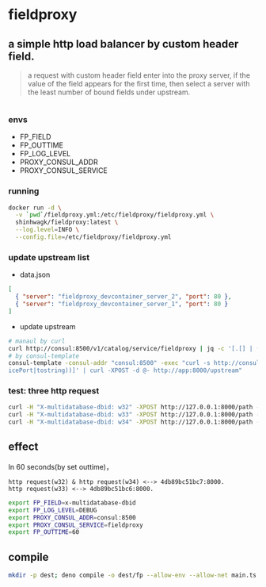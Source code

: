# fieldproxy

## a simple http load balancer by custom header field.

> a request with custom header field enter into the proxy server, if the value
> of the field appears for the first time, then select a server with the least
> number of bound fields under upstream.

```

```
### envs

- FP_FIELD
- FP_OUTTIME
- FP_LOG_LEVEL
- PROXY_CONSUL_ADDR
- PROXY_CONSUL_SERVICE

### running

```sh
docker run -d \
  -v `pwd`/fieldproxy.yml:/etc/fieldproxy/fieldproxy.yml \
  shinhwagk/fieldproxy:latest \
  --log.level=INFO \
  --config.file=/etc/fieldproxy/fieldproxy.yml
```

### update upstream list

- data.json

```json
[
  { "server": "fieldproxy_devcontainer_server_2", "port": 80 },
  { "server": "fieldproxy_devcontainer_server_1", "port": 80 }
]
```

- update upstream

```sh
# manaul by curl
curl http://consul:8500/v1/catalog/service/fieldproxy | jq -c '[.[] | (.ServiceAddress+":"+(.ServicePort|tostring))]'
# by consul-template
consul-template -consul-addr "consul:8500" -exec "curl -s http://consul:8500/v1/catalog/service/fieldproxy | jq -c '[.[] | (.ServiceAddress+\":\"+(.Serv
icePort|tostring))]' | curl -XPOST -d @- http://app:8000/upstream"
```

### test: three http request

```sh
curl -H "X-multidatabase-dbid: w32" -XPOST http://127.0.0.1:8000/path -d 'body'
curl -H "X-multidatabase-dbid: w33" -XPOST http://127.0.0.1:8000/path -d 'body'
curl -H "X-multidatabase-dbid: w34" -XPOST http://127.0.0.1:8000/path -d 'body'
```

## effect

In 60 seconds(by set outtime)，

```
http request(w32) & http request(w34) <--> 4db89bc51bc7:8000.
http request(w33) <--> 4db89bc51bc6:8000.
```

```sh
export FP_FIELD=x-multidatabase-dbid
export FP_LOG_LEVEL=DEBUG
export PROXY_CONSUL_ADDR=consul:8500
export PROXY_CONSUL_SERVICE=fieldproxy
export FP_OUTTIME=60
```

## compile

```sh
mkdir -p dest; deno compile -o dest/fp --allow-env --allow-net main.ts
```
